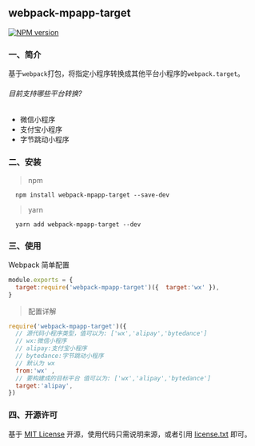 ## webpack-mpapp-target

[![NPM version][npm-image]][npm-url]

### 一、简介

基于`webpack`打包，将指定小程序转换成其他平台小程序的`webpack.target`。

###### 目前支持哪些平台转换?

- 微信小程序
- 支付宝小程序
- 字节跳动小程序

### 二、安装

> npm

```shell
  npm install webpack-mpapp-target --save-dev
```

> yarn

```shell
  yarn add webpack-mpapp-target --dev
```

### 三、使用

Webpack 简单配置

```js
module.exports = {
  target:require('webpack-mpapp-target')({  target:'wx' }),
}
```

> 配置详解

```js
require('webpack-mpapp-target')({  
  // 源代码小程序类型，值可以为: ['wx','alipay','bytedance']
  // wx:微信小程序
  // alipay:支付宝小程序
  // bytedance:字节跳动小程序
  // 默认为 wx
  from:'wx' ,
  // 要构建成的目标平台 值可以为: ['wx','alipay','bytedance']
  target:'alipay',
})
```

### 四、开源许可

基于 [MIT License](http://zh.wikipedia.org/wiki/MIT_License) 开源，使用代码只需说明来源，或者引用 [license.txt](https://github.com/sofish/typo.css/blob/master/license.txt) 即可。

[npm-url]: https://www.npmjs.com/package/webpack-mpapp-target
[npm-image]: https://img.shields.io/npm/v/webpack-mpapp-target.svg
